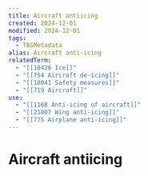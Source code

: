 ```yaml
---
title: Aircraft antiicing
created: 2024-12-01
modified: 2024-12-01
tags:
  - TBSMetadata
alias: Aircraft anti-icing
relatedTerm:
  - "[[10426 Ice]]"
  - "[[754 Aircraft de-icing]]"
  - "[[18041 Safety measures]]"
  - "[[719 Aircraft]]"
use:
  - "[[1168 Anti-icing of aircraft]]"
  - "[[21807 Wing anti-icing]]"
  - "[[775 Airplane anti-icing]]"
---
```

# Aircraft antiicing
